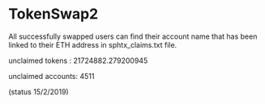 # TokenSwap2

 All successfully swapped users can find their account name that has been linked to their ETH address in sphtx_claims.txt file.
 
 
unclaimed tokens : 21724882.279200945

unclaimed accounts: 4511

(status 15/2/2019)
